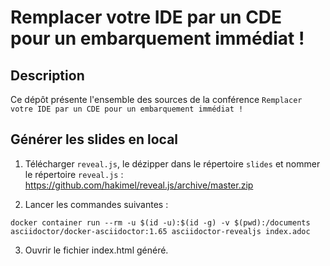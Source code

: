 # Remplacer votre IDE par un CDE pour un embarquement immédiat !

## Description
Ce dépôt présente l'ensemble des sources de la conférence `Remplacer votre IDE par un CDE pour un embarquement immédiat !`

## Générer les slides en local

1. Télécharger `reveal.js`, le dézipper dans le répertoire `slides` et nommer le répertoire `reveal.js` : https://github.com/hakimel/reveal.js/archive/master.zip


2. Lancer les commandes suivantes :
```
docker container run --rm -u $(id -u):$(id -g) -v $(pwd):/documents asciidoctor/docker-asciidoctor:1.65 asciidoctor-revealjs index.adoc
```

3. Ouvrir le fichier index.html généré.